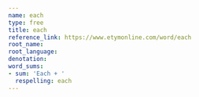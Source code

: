 ```yaml
---
name: each
type: free
title: each
reference_link: https://www.etymonline.com/word/each
root_name: 
root_language: 
denotation: 
word_sums:
- sum: 'Each + '
  respelling: each
---
```

